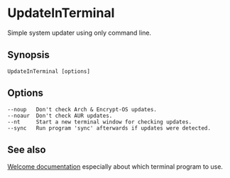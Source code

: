 # UpdateInTerminal

Simple system updater using only command line.

## Synopsis
```
UpdateInTerminal [options]
```

## Options
```
--noup   Don't check Arch & Encrypt-OS updates.
--noaur  Don't check AUR updates.
--nt     Start a new terminal window for checking updates.
--sync   Run program 'sync' afterwards if updates were detected.
```

## See also

[Welcome documentation](https://discovery.Encrypt-OS.com/Encrypt-OS-tools/welcome/) especially about which terminal program to use.